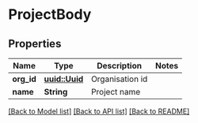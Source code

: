 # ProjectBody

## Properties

Name | Type | Description | Notes
------------ | ------------- | ------------- | -------------
**org_id** | [**uuid::Uuid**](uuid::Uuid.md) | Organisation id | 
**name** | **String** | Project name | 

[[Back to Model list]](../README.md#documentation-for-models) [[Back to API list]](../README.md#documentation-for-api-endpoints) [[Back to README]](../README.md)


